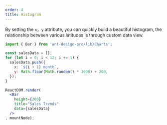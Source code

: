 ```yaml
---
order: 4
title: Histogram
---
```


By setting the `x`，`y` attribute, you can quickly build a beautiful histogram, the relationship between various latitudes is through custom data view.

````jsx
import { Bar } from 'ant-design-pro/lib/Charts';

const salesData = [];
for (let i = 0; i < 12; i += 1) {
  salesData.push({
    x: `${i + 1} month`,
    y: Math.floor(Math.random() * 1000) + 200,
  });
}

ReactDOM.render(
  <Bar
    height={200}
    title="Sales Trends"
    data={salesData}
  />
, mountNode);
````
